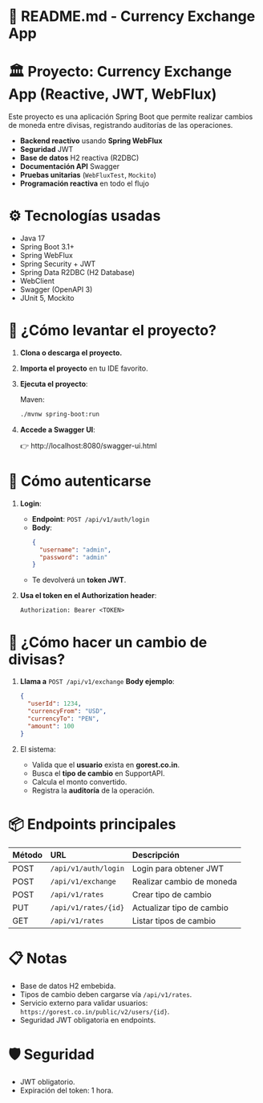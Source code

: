 
# 📄 README.md - Currency Exchange App

# 🏛️ Proyecto: Currency Exchange App (Reactive, JWT, WebFlux)

Este proyecto es una aplicación Spring Boot que permite realizar cambios de moneda entre divisas, registrando auditorías de las operaciones.

- **Backend reactivo** usando **Spring WebFlux**
- **Seguridad** JWT
- **Base de datos** H2 reactiva (R2DBC)
- **Documentación API** Swagger
- **Pruebas unitarias** (`WebFluxTest`, `Mockito`)
- **Programación reactiva** en todo el flujo

# ⚙️ Tecnologías usadas

- Java 17
- Spring Boot 3.1+
- Spring WebFlux
- Spring Security + JWT
- Spring Data R2DBC (H2 Database)
- WebClient
- Swagger (OpenAPI 3)
- JUnit 5, Mockito

# 🚀 ¿Cómo levantar el proyecto?

1. **Clona o descarga el proyecto.**
2. **Importa el proyecto** en tu IDE favorito.
3. **Ejecuta el proyecto**:
   
   Maven:
   ```bash
   ./mvnw spring-boot:run
   ```

4. **Accede a Swagger UI**:
   
   👉 http://localhost:8080/swagger-ui.html

# 🔐 Cómo autenticarse

1. **Login**:

   - **Endpoint**: `POST /api/v1/auth/login`
   - **Body**:
     ```json
     {
       "username": "admin",
       "password": "admin"
     }
     ```
   - Te devolverá un **token JWT**.

2. **Usa el token en el Authorization header**:

   ```
   Authorization: Bearer <TOKEN>
   ```

# 💱 ¿Cómo hacer un cambio de divisas?

1. **Llama a** `POST /api/v1/exchange`
   **Body ejemplo**:

   ```json
   {
     "userId": 1234,
     "currencyFrom": "USD",
     "currencyTo": "PEN",
     "amount": 100
   }
   ```

2. El sistema:
   - Valida que el **usuario** exista en **gorest.co.in**.
   - Busca el **tipo de cambio** en SupportAPI.
   - Calcula el monto convertido.
   - Registra la **auditoría** de la operación.

# 📦 Endpoints principales

| Método | URL | Descripción |
|:---|:---|:---|
| POST | `/api/v1/auth/login` | Login para obtener JWT |
| POST | `/api/v1/exchange` | Realizar cambio de moneda |
| POST | `/api/v1/rates` | Crear tipo de cambio |
| PUT | `/api/v1/rates/{id}` | Actualizar tipo de cambio |
| GET | `/api/v1/rates` | Listar tipos de cambio |

# 📋 Notas

- Base de datos H2 embebida.
- Tipos de cambio deben cargarse vía `/api/v1/rates`.
- Servicio externo para validar usuarios: `https://gorest.co.in/public/v2/users/{id}`.
- Seguridad JWT obligatoria en endpoints.

# 🛡️ Seguridad

- JWT obligatorio.
- Expiración del token: 1 hora.
